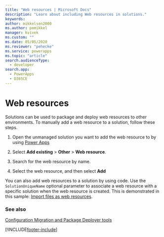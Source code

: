 ```yaml
---
title: "Web resources | Microsoft Docs"
description: "Learn about including Web resources in solutions."
keywords: 
author: mikkelsen2000
ms.author: pemikkel
manager: kvivek
ms.custom: ""
ms.date: 05/05/2020
ms.reviewer: "pehecke"
ms.service: powerapps
ms.topic: "article"
search.audienceType: 
  - developer
search.app: 
  - PowerApps
  - D365CE
---
```


# Web resources

Solutions can be used to package and deploy web resources to other environments.
To manually add a web resource to a solution, follow these steps.

1.  Open the unmanaged solution you want to add the web resource to by using [Power Apps](https://make.powerapps.com/?utm_source=padocs&utm_medium=linkinadoc&utm_campaign=referralsfromdoc)

2.  Select **Add existing** \> **Other** \> **Web resource**.

3.  Search for the web resource by name.

4.  Select the web resource, and then select **Add**

You can also add web resources to a solution by using code. Use the
`SolutionUniqueName` optional parameter to associate a web resource with a
specific solution when the web resource is created. This is demonstrated in this
sample: [Import files as web resources](/powerapps/developer/model-driven-apps/sample-import-files-web-resources).

### See also

[Configuration Migration and Package Deployer tools](configure-and-deploy-tools.md)

[!INCLUDE[footer-include](../includes/footer-banner.md)]